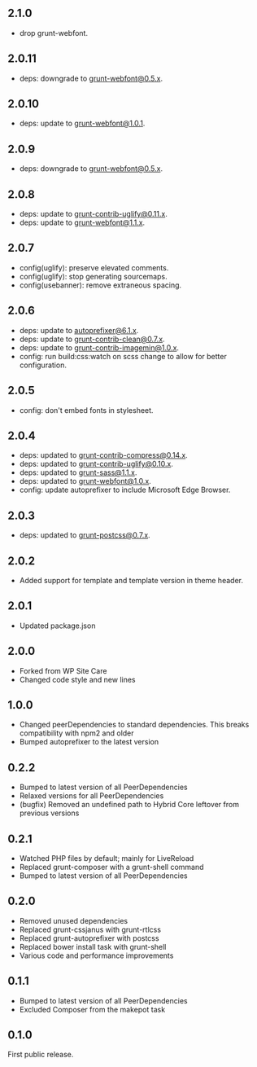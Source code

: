 ## 2.1.0

- drop grunt-webfont.

## 2.0.11

- deps: downgrade to grunt-webfont@0.5.x.

## 2.0.10

- deps: update to grunt-webfont@1.0.1.

## 2.0.9

- deps: downgrade to grunt-webfont@0.5.x.

## 2.0.8

- deps: update to grunt-contrib-uglify@0.11.x.
- deps: update to grunt-webfont@1.1.x.

## 2.0.7

- config(uglify): preserve elevated comments.
- config(uglify): stop generating sourcemaps.
- config(usebanner): remove extraneous spacing.

## 2.0.6

- deps: update to autoprefixer@6.1.x.
- deps: update to grunt-contrib-clean@0.7.x.
- deps: update to grunt-contrib-imagemin@1.0.x.
- config: run build:css:watch on scss change to allow for better configuration.

## 2.0.5

- config: don't embed fonts in stylesheet.

## 2.0.4

- deps: updated to grunt-contrib-compress@0.14.x.
- deps: updated to grunt-contrib-uglify@0.10.x.
- deps: updated to grunt-sass@1.1.x.
- deps: updated to grunt-webfont@1.0.x.
- config: update autoprefixer to include Microsoft Edge Browser.

## 2.0.3

- deps: updated to grunt-postcss@0.7.x.

## 2.0.2

- Added support for template and template version in theme header.

## 2.0.1

- Updated package.json

## 2.0.0

- Forked from WP Site Care
- Changed code style and new lines

## 1.0.0

- Changed peerDependencies to standard dependencies. This breaks compatibility with npm2 and older
- Bumped autoprefixer to the latest version

## 0.2.2

- Bumped to latest version of all PeerDependencies
- Relaxed versions for all PeerDependencies
- (bugfix) Removed an undefined path to Hybrid Core leftover from previous versions

## 0.2.1

- Watched PHP files by default; mainly for LiveReload
- Replaced grunt-composer with a grunt-shell command
- Bumped to latest version of all PeerDependencies

## 0.2.0

- Removed unused dependencies
- Replaced grunt-cssjanus with grunt-rtlcss
- Replaced grunt-autoprefixer with postcss
- Replaced bower install task with grunt-shell
- Various code and performance improvements

## 0.1.1

- Bumped to latest version of all PeerDependencies
- Excluded Composer from the makepot task

## 0.1.0

First public release.

